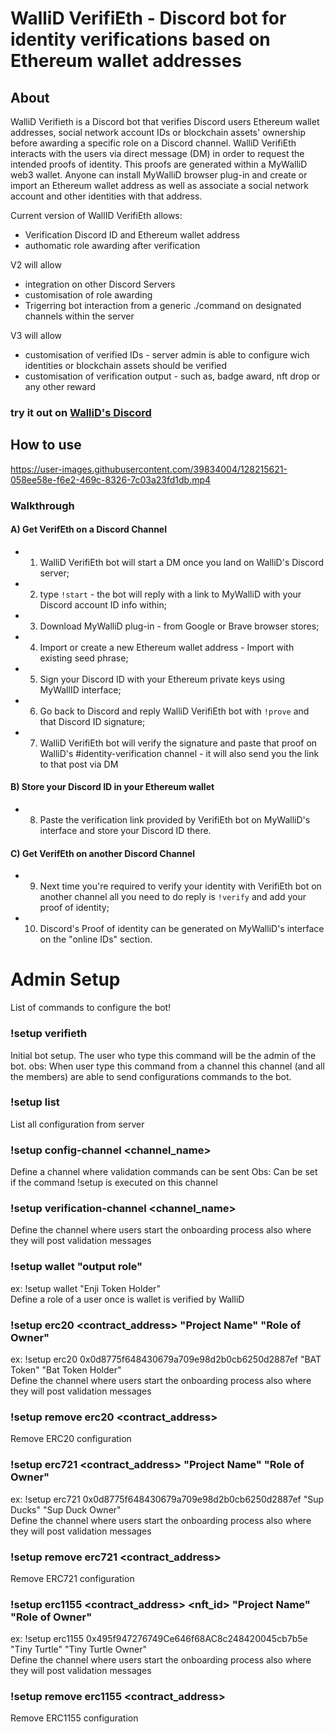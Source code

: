 <h1> WalliD VerifiEth - Discord bot for identity verifications based on Ethereum wallet addresses</h1>

<h2>About</h2>

WalliD Verifieth is a Discord bot that verifies Discord users Ethereum wallet addresses, social network account IDs or blockchain assets' ownership before awarding a specific role on a Discord channel.
WalliD VerifiEth interacts with the users via direct message (DM) in order to request the intended proofs of identity. 
This proofs are generated within a MyWalliD web3 wallet. Anyone can install MyWalliD browser plug-in and create or import an Ethereum wallet address as well as associate a social network account and other identities with that address.

Current version of WallID VerifiEth allows:

- Verification Discord ID and Ethereum wallet address
- authomatic role awarding after verification <verifieth member role>

V2 will allow
<ul>
  <li>integration on other Discord Servers</li>
  <li>customisation of role awarding</li>
  <li>Trigerring bot interaction from a generic ./command on designated channels within the server</li>
</ul>


V3 will allow
<ul>
  <li>customisation of verified IDs - server admin is able to configure wich identities or blockchain assets should be verified</li>
  <li>customisation of verification output - such as, badge award, nft drop or any other reward</li>
</ul>  
<h3> try it out on <a href="https://discord.gg/e9EfXeNeC9">WalliD's Discord</a></h3>

<h2>How to use</h2>
                        




https://user-images.githubusercontent.com/39834004/128215621-058ee58e-f6e2-469c-8326-7c03a23fd1db.mp4



<h3>Walkthrough</h3>
  
<h4><b>A) Get VerifEth on a Discord Channel</b> </h4> 

- 1. WalliD VerifiEth bot will start a DM once you land on WalliD's Discord server;
- 2. type `!start` - the bot will reply with a link to MyWalliD with your Discord account ID info within;
- 3. Download MyWalliD plug-in - from Google or Brave browser stores;
- 4. Import or create a new Ethereum wallet address - Import with existing seed phrase;
- 5. Sign your Discord ID with your Ethereum private keys using MyWallID interface;
- 6. Go back to Discord and reply WalliD VerifiEth bot with `!prove` and that Discord ID signature;
- 7. WalliD VerifiEth bot will verify the signature and paste that proof on WalliD's #identity-verification channel - it will also send you the link to that post via DM
  
<h4><b>B) Store your Discord ID in your Ethereum wallet</b></h4> 
 
 - 8. Paste the verification link provided by VerifiEth bot on MyWalliD's interface and store your Discord ID there.
  
  
<h4><b>C) Get VerifEth on another Discord Channel </b></h4> 

- 9. Next time you're required to verify your identity with VerifiEth bot on another channel all you need to do reply is `!verify` and add your proof of identity;
- 10. Discord's Proof of identity can be generated on MyWalliD's interface on the "online IDs" section.


# Admin Setup

List of commands to configure the bot!

### !setup verifieth
Initial bot setup. The user who type this command will be the admin of the bot. 
obs: When user type this command from a channel this channel (and all the members) are able to send configurations commands to the bot.

### !setup list
List all configuration from server

### !setup config-channel <channel_name>
Define a channel where validation commands can be sent
Obs: Can be set if the command !setup is executed on this channel 

### !setup verification-channel <channel_name>
Define the channel where users start the onboarding process also where they will post validation messages

### !setup wallet "output role"
ex: !setup wallet "Enji Token Holder" <br>
Define a role of a user once is wallet is verified by WalliD

### !setup erc20 <contract_address> "Project Name" "Role of Owner"
ex: !setup erc20 0x0d8775f648430679a709e98d2b0cb6250d2887ef "BAT Token" "Bat Token Holder" <br>
Define the channel where users start the onboarding process also where they will post validation messages

### !setup remove erc20 <contract_address>
Remove ERC20 configuration

### !setup erc721 <contract_address> "Project Name" "Role of Owner"
ex: !setup erc721 0x0d8775f648430679a709e98d2b0cb6250d2887ef "Sup Ducks" "Sup Duck Owner" <br>
Define the channel where users start the onboarding process also where they will post validation messages

### !setup remove erc721 <contract_address>
Remove ERC721 configuration

### !setup erc1155 <contract_address> <nft_id> "Project Name" "Role of Owner"
ex: !setup erc1155 0x495f947276749Ce646f68AC8c248420045cb7b5e "Tiny Turtle" "Tiny Turtle Owner"<br>
Define the channel where users start the onboarding process also where they will post validation messages

### !setup remove erc1155 <contract_address>
Remove ERC1155 configuration

  
